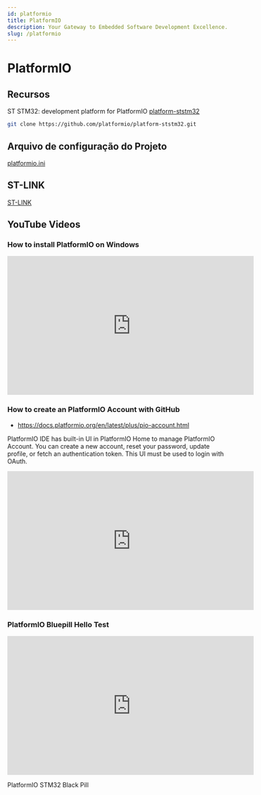 ```yaml
---
id: platformio
title: PlatformIO
description: Your Gateway to Embedded Software Development Excellence.
slug: /platformio
---
```


# PlatformIO

## Recursos

ST STM32: development platform for PlatformIO
[platform-ststm32](https://github.com/platformio/platform-ststm32)

```bash
git clone https://github.com/platformio/platform-ststm32.git
```

## Arquivo de configuração do Projeto

[platformio.ini](https://docs.platformio.org/en/latest/projectconf/index.html)

## ST-LINK

[ST-LINK](https://docs.platformio.org/en/latest/plus/debug-tools/stlink.html)


## YouTube Videos
### How to install PlatformIO on Windows

<iframe width="560" height="315" src="https://www.youtube.com/embed/-DstZgd52YI?si=orKtFCR-2VK9JMtp" title="YouTube video player" frameborder="0" allow="accelerometer; autoplay; clipboard-write; encrypted-media; gyroscope; picture-in-picture; web-share" referrerpolicy="strict-origin-when-cross-origin" allowfullscreen></iframe>


### How to create an PlatformIO Account with GitHub

- https://docs.platformio.org/en/latest/plus/pio-account.html

PlatformIO IDE has built-in UI in PlatformIO Home to manage PlatformIO Account. You can create a new account, reset your password, update profile, or fetch an authentication token. This UI must be used to login with OAuth.

<iframe width="560" height="315" src="https://www.youtube.com/embed/eGjA48VkL1s?si=1XwfLk9BkxWc89hE" title="YouTube video player" frameborder="0" allow="accelerometer; autoplay; clipboard-write; encrypted-media; gyroscope; picture-in-picture; web-share" referrerpolicy="strict-origin-when-cross-origin" allowfullscreen></iframe>


### PlatformIO Bluepill Hello Test

<iframe width="560" height="315" src="https://www.youtube.com/embed/lbhBO_BxT9I?si=66wYh60_ObPK8yoB" title="YouTube video player" frameborder="0" allow="accelerometer; autoplay; clipboard-write; encrypted-media; gyroscope; picture-in-picture; web-share" referrerpolicy="strict-origin-when-cross-origin" allowfullscreen></iframe>



PlatformIO STM32 Black Pill